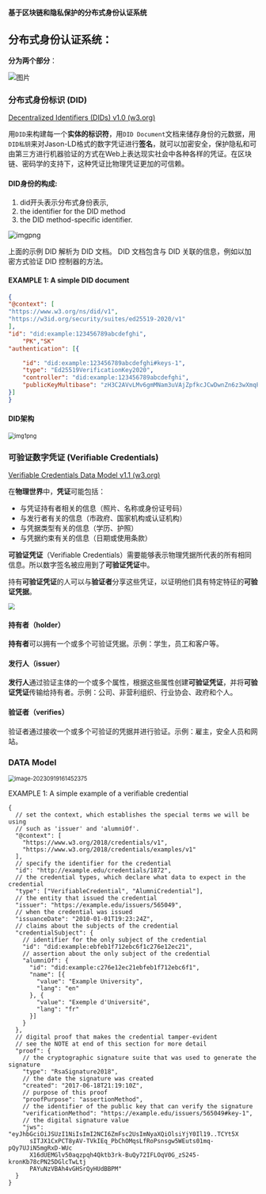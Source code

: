 **基于区块链和隐私保护的分布式身份认证系统**

## 分布式身份认证系统：

**分为两个部分**：

![图片](https://gitee.com/wujian2023/typora_images/raw/master/auto_upload/640)

### 分布式身份标识 (DID)

[Decentralized Identifiers (DIDs) v1.0 (w3.org)](https://www.w3.org/TR/did-core/)

用`DID`来构建每一个**实体的标识符**，用`DID Document`文档来储存身份的元数据，用`DID私钥`来对Jason-LD格式的数字凭证进行**签名**，就可以加密安全，保护隐私和可由第三方进行机器验证的方式在Web上表达现实社会中各种各样的凭证。在区块链、密码学的支持下，这种凭证比物理凭证更加的可信赖。

#### DID身份的构成:

1. did开头表示分布式身份表示,
2. the identifier for the DID method
3. the DID method-specific identifier.

![imgpng](https://gitee.com/wujian2023/typora_images/raw/master/auto_upload/0d1d710da7c9b6e8a152dc4b6f7d4673-img.png)

上面的示例 DID 解析为 DID 文档。 DID 文档包含与 DID 关联的信息，例如以加密方式验证 DID 控制器的方法。

#### EXAMPLE 1: A simple DID document

```json
{
"@context": [
"https://www.w3.org/ns/did/v1",
"https://w3id.org/security/suites/ed25519-2020/v1"
],
"id": "did:example:123456789abcdefghi",
    "PK","SK"
"authentication": [{

    "id": "did:example:123456789abcdefghi#keys-1",
    "type": "Ed25519VerificationKey2020",
    "controller": "did:example:123456789abcdefghi",
    "publicKeyMultibase": "zH3C2AVvLMv6gmMNam3uVAjZpfkcJCwDwnZn6z3wXmqPV"
}]
}
```

#### DID架构

<img src="https://gitee.com/wujian2023/typora_images/raw/master/auto_upload/838f1e94d3c65297280d1d95257afef8-img_1.png" alt="img1png" style="zoom:80%;" />



### 可验证数字凭证 (Verifiable Credentials)

[Verifiable Credentials Data Model v1.1 (w3.org)](https://www.w3.org/TR/vc-data-model/)

在**物理世界**中，**凭证**可能包括：

- 与凭证持有者相关的信息（照片、名称或身份证号码）
- 与发行者有关的信息（市政府、国家机构或认证机构）
- 与凭据类型有关的信息（学历、护照）
- 与凭据约束有关的信息（日期或使用条款）

**可验证凭证**（Verifiable Credentials）需要能够表示物理凭据所代表的所有相同信息。所以数字签名被应用到了**可验证凭证**中。

持有**可验证凭证**的人可以与**验证者**分享这些凭证，以证明他们具有特定特征的**可验证凭据**。

<img src="https://www.w3.org/TR/vc-data-model/diagrams/ecosystem.svg" style="zoom:80%;" />

#### 持有者（holder）

**持有者**可以拥有一个或多个可验证凭据。示例：学生，员工和客户等。

#### 发行人（issuer）

**发行人**通过验证主体的一个或多个属性，根据这些属性创建**可验证凭证**，并将**可验证凭证**传输给持有者。示例：公司、非营利组织、行业协会、政府和个人。

#### 验证者（verifies）

验证者通过接收一个或多个可验证的凭据并进行验证。示例：雇主，安全人员和网站。

### DATA Model

<img src="https://gitee.com/wujian2023/typora_images/raw/master/auto_upload/image-20230919161452375.png" alt="image-20230919161452375" style="zoom:80%;" />

EXAMPLE 1: A simple example of a verifiable credential

```
{
  // set the context, which establishes the special terms we will be using
  // such as 'issuer' and 'alumniOf'.
  "@context": [
    "https://www.w3.org/2018/credentials/v1",
    "https://www.w3.org/2018/credentials/examples/v1"
  ],
  // specify the identifier for the credential
  "id": "http://example.edu/credentials/1872",
  // the credential types, which declare what data to expect in the credential
  "type": ["VerifiableCredential", "AlumniCredential"],
  // the entity that issued the credential
  "issuer": "https://example.edu/issuers/565049",
  // when the credential was issued
  "issuanceDate": "2010-01-01T19:23:24Z",
  // claims about the subjects of the credential
  "credentialSubject": {
    // identifier for the only subject of the credential
    "id": "did:example:ebfeb1f712ebc6f1c276e12ec21",
    // assertion about the only subject of the credential
    "alumniOf": {
      "id": "did:example:c276e12ec21ebfeb1f712ebc6f1",
      "name": [{
        "value": "Example University",
        "lang": "en"
      }, {
        "value": "Exemple d'Université",
        "lang": "fr"
      }]
    }
  },
  // digital proof that makes the credential tamper-evident
  // see the NOTE at end of this section for more detail
  "proof": {
    // the cryptographic signature suite that was used to generate the signature
    "type": "RsaSignature2018",
    // the date the signature was created
    "created": "2017-06-18T21:19:10Z",
    // purpose of this proof
    "proofPurpose": "assertionMethod",
    // the identifier of the public key that can verify the signature
    "verificationMethod": "https://example.edu/issuers/565049#key-1",
    // the digital signature value
    "jws": "eyJhbGciOiJSUzI1NiIsImI2NCI6ZmFsc2UsImNyaXQiOlsiYjY0Il19..TCYt5X
      sITJX1CxPCT8yAV-TVkIEq_PbChOMqsLfRoPsnsgw5WEuts01mq-pQy7UJiN5mgRxD-WUc
      X16dUEMGlv50aqzpqh4Qktb3rk-BuQy72IFLOqV0G_zS245-kronKb78cPN25DGlcTwLtj
      PAYuNzVBAh4vGHSrQyHUdBBPM"
  }
}
```
